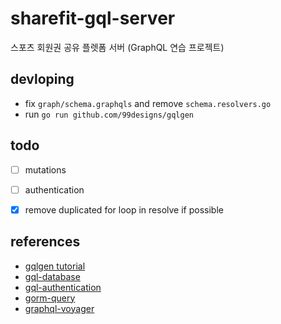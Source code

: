 # sharefit-gql-server

스포츠 회원권 공유 플렛폼 서버 (GraphQL 연습 프로젝트)


## devloping

* fix `graph/schema.graphqls` and remove `schema.resolvers.go`
* run `go run github.com/99designs/gqlgen`

## todo

* [ ] mutations
* [ ] authentication
* [x] remove duplicated for loop in resolve if possible


## references

* [gqlgen tutorial](https://gqlgen.com/getting-started/)
* [gql-database](https://www.howtographql.com/graphql-go/4-database/)
* [gql-authentication](https://www.howtographql.com/graphql-go/6-authentication/)
* [gorm-query](https://gorm.io/docs/query.html)
* [graphql-voyager](https://apis.guru/graphql-voyager/)